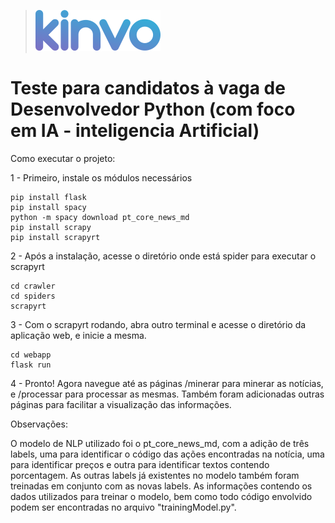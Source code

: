 > ![Logo Kinvo](https://github.com/kinvoapp/kinvo-mobile-test/blob/master/logo.svg)

# Teste para candidatos à vaga de Desenvolvedor Python (com foco em IA - inteligencia Artificial)  


Como executar o projeto:

1 - Primeiro, instale os módulos necessários
  ```
  pip install flask
  pip install spacy
  python -m spacy download pt_core_news_md
  pip install scrapy
  pip install scrapyrt
  
  ```
2 - Após a instalação, acesse o diretório onde está spider para executar o scrapyrt

```
cd crawler
cd spiders
scrapyrt
```
3 - Com o scrapyrt rodando, abra outro terminal e acesse o diretório da aplicação web, e inicie a mesma.

```
cd webapp
flask run
```

4 - Pronto! Agora navegue até as páginas /minerar para minerar as notícias, e /processar para processar as mesmas. Também foram adicionadas outras páginas para facilitar a visualização das informações.

Observações:

O modelo de NLP utilizado foi o pt_core_news_md, com a adição de três labels, uma para identificar o código das ações encontradas na notícia, uma para identificar preços e outra para identificar textos contendo porcentagem. As outras labels já existentes no modelo também foram treinadas em conjunto com as novas labels. As informações contendo os dados utilizados para treinar o modelo, bem como todo código envolvido podem ser encontradas no arquivo "trainingModel.py".
